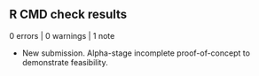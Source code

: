 ## R CMD check results

0 errors | 0 warnings | 1 note

* New submission. Alpha-stage incomplete proof-of-concept to demonstrate feasibility.
